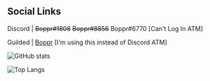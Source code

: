 ## Social Links
Discord | ~~Boppr#1808~~ ~~Boppr#8856~~ Boppr#6770 [Can't Log In ATM]

Guilded | [Boppr](https://www.guilded.gg/boppr) [I'm using this instead of Discord ATM]

![GitHub stats](https://github-readme-stats.vercel.app/api?username=realboppr&show_icons=true&theme=midnight-purple)

![Top Langs](https://github-readme-stats.vercel.app/api/top-langs/?username=realboppr&layout=compact)
